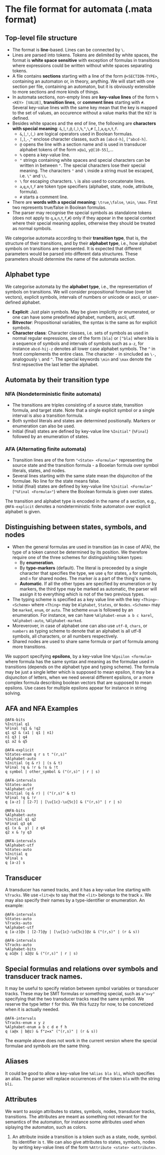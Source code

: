 # The file format for automata (.mata format)

## Top-level file structure
* The format is **line**-based. Lines can be connected by `\`.
* Lines are parsed into tokens. Tokens are delimited by white spaces, the format is **white space sensitive** with exception of formulas in transitions where expressions could be written without white spaces separating tokens.
* A file contains **sections** starting with a line of the form `@<SECTION-TYPE>`, containing an automaton or, in theory, anything. We will start with one section per file, containing an automaton, but it is obviously extensible to more sections and more kinds of things.
* In automata sections, non-empty lines are **key-value lines** of the form `%<KEY> [VALUE]`, **transition lines**, or **comment lines** starting with `#`. Several key-value lines with the same key mean that the key is mapped to the set of values, an occurence without a value marks that the `KEY` is defined. 
* Besides white spaces and the end of line, the following are **characters with special meaning**: `&`,`|`,`!`,`@`,`(`,`)`,`%`,`"`,`\`,`#` `[`,`]`,`a`,`q`,`n`,`t`,`f`.
  * `&`,`|`,`!`,`(`,`)` are logical operators used in Boolean formulas.
  * `[`,`]`,`-`,`^` enclose character classes, such as `[abcd-h]`, `[^abcd-h]`.
  * `@` opens the line with a section name and is used in transducer alphabet tokens of the form `x@a1`, `y@[10-55]`,...
  * `%` opens a key-value line.
  * `"` strings containing white spaces and special characters can be written in between `"`. The special characters lose their special meaning. The characters `"` and `\` inside a string must be escaped, i.e. `\"` and `\\`. 
  * `\` for escaping characters. `\` is also used to concatenate lines.
  * `a`,`q`,`n`,`t`,`f` are token type specifiers (alphabet, state, node, attribute, formula). 
  * `#` starts a comment line.
* There are **words with a special meaning**: `\true`,`\false`, `\min`, `\max`. First two represents true/false in Boolean formulas.
* The parser may recognise the special symbols as standalone tokens (does not apply to `q`,`a`,`n`,`t`,`f`,`#`) only if they appear in the special context where their special meaning applies, otherwise they should be treated as normal symbols.

We categorise automata according to their **transition type**, that is, the structure of their transitions, and by their **alphabet type**, i.e., how alphabet symbols on transitions are represented. It is expected that different parameters would be parsed into different data structures. These parameters should determine the name of the automata section.

## Alphabet type
We categorise automata by the **alphabet type**, i.e., the representation of symbols on transitions. We will consider propositional formulae (over bit vectors), explicit symbols, intervals of numbers or unicode or ascii, or user-defined alphabet.
* **Explicit**: Just plain symbols. May be given implicitly or enumerated, or one can have some predefined alphabet, numbers, ascii, utf.
* **Bitvector**: Propositional variables, the syntax is the same as for explicit symbols.
* **Character class**: Character classes, i.e. sets of symbols as used in normal regular expressions, are of the form `[bla]` or `[^bla]` where bla is a sequence of symbols and intervals of symbols such as `a-z`, for instance `abcd-hij-z` denotes all lower case alphabet symbols. The `^` in front complements the entire class. The character `-` in sincluded as `\-`, analogously `\` and `^`. The special keywords `\min` and `\max` denote the first repsective the last letter the alphabet.
## Automata by their transition type

### NFA (Nondeterministic finite automata)
* The transitions are triples consisting of a source state, transition formula, and target state. Note that a single explicit symbol or a single interval is also a transition formula. 
* Both symbol literals and states are determined positionally. Markers or enumeration can also be used.
* Initial (final) states are defined by key-value line `%Initial"` (`%Final`) followed by an enumeration of states.

### AFA (Alternating finite automata)
* Transition lines are of the form `"<State> <Formula>"` representing the source state and the transition formula - a Booelan formula over symbol literals, states, and nodes.
* Several lines starting with the same state mean the disjunciton of the formulae. No line for the state means false. 
* Initial (final) states are defined by key-value line `%Initial <Formula>"` (`"%Final <Formula>"`) where the Boolean formula is given over states.

The transition and alphabet type is encoded in the name of a section, e.g., `@NFA-explicit` denotes a nondeterministic finite automaton over explicit alphabet is given.
## Distinguishing between states, symbols, and nodes
* When the general formulas are used in transition (as in case of AFA), the type of a token cannot be determined by its position. We therefore require one of the three schemes for distinguishing token types:
  * By **enumeration**.
  * By **type-markers** (default). The literal is preceeded by a single character that specifies the type, we use `q` for states, `a` for symbols, and `n` for shared nodes. The marker *is* a part of the thing's name. 
  * **Automatic**. If all the other types are specified by enumeration or by markers, the third type may be marked as automatic, the parser will assign it to everything which is not of the two previous types. 
* The typing scheme is specified as a key value line with the key  `<Thing>-<Scheme>` where  `<Thing>` may be `Alphabet`, `States`, or `Nodes`. `<Scheme>` may be `marked`, `enum`, or `auto`.  The scheme `enum` is followed by an enumeration. For instance, we can have `%Alphabet-enum a b c karel`, `%Alphabet-auto`, `%Alphabet-marked`.
* Moreverover, in case of alphabet one can also use `utf-8`, `chars`, or `numbers` as typing scheme to denote that an alphabet is all utf-8 symbols, all characters, or all numbers respectively.
* Shared nodes are used to share same formula or part of formula among more transitions.

We support specifying **epsilons**, by a key-value line `%Epsilon <formula>` where formula has the same syntax and meaning as the formulae used in transitions (depends on the alphabet type and typing scheme). The formula may be just a single letter which is supposed to mean epsilon, it may be a disjunciton of letters, when we need several different epsilons, or a more complex formula describing boolean vectors that are supposed to mean epsilons.  Use cases for multiple epsilons appear for instance in string solving.

## AFA and NFA Examples
```
@AFA-bits
%Initial q1
%Final !q1 & !q2
q1 q2 & (a1 | q1 | n1)
n1 q3 | q4
q1 a2 & q5
```
```
@AFA-explicit
%States-enum q r s t "(r,s)"
%Alphabet-auto
%Initial (q & r) | (s & t)
%Final !q & !r & !s & !t
q symbol | other_symbol & ("(r,s)" | r | s)
```
```
@AFA-intervals
%States-auto
%Alphabet-utf
%Initial (q & r) | ("(r,s)" & t)
%Final !q & !r
q [a-z] | [2-7] | [\u{1c}-\u{5c}] & ("(r,s)" | r | s)
```
```
@NFA-bits
%Alphabet-auto
%Initial q1 q2
%Final q3 q4
q1 (x &  y) | z q4
q2 x & !y q3
```
```
@NFA-intervals
%Alphabet-utf
%States-auto
%Initial q
%Final s
q [a-z] s
```
## Transducer
A transducer has named tracks, and it has a key-value line starting with `%Tracks`. We use `<lit>@x` to say that the `<lit>` belongs to the track `x`. We may also specify their names by a type-identifier or enumeration. An example:
```
@AFA-intervals
%States-auto
%Tracks-auto
%Alphabet-utf
q [a-z]@x | [2-7]@y | [\u{1c}-\u{5c}]@z & ("(r,s)" | (r & s))
```
``` 
@AFA-intervals
%Tracks-auto
%Alphabet-bits
q a1@x | a2@z & ("(r,s)" | r | s)
```
 
## Special formulas and relations over symbols and transducer track names.
It may be useful to specify relation between symbol variables or transducer tracks. These may be SMT formulas or something special, such as `a"x=y"` specifying that the two transducer tracks read the same symbol. We reserve the type letter `f` for this. We this fuzzy for now, to be concretized when it is actually needed. 

``` 
@AFA-intervals
%Tracks-enum x y z
%Alphabet-enum a b c d e f h
q (a@x | b@z) & f"z=x" ("(r,s)" | (r & s))
```
The example above does not work in the current version where the special formulae and symbols are the same thing.
 
## Aliases 
It could be good to allow a key-value line `%Alias bla bli`, which specifies an alias. The parser will replace occurrences of the token `bla` with the string `bli`.

## Attributes
We want to assign attributes to states, symbols, nodes, transducer tracks, transitions. The attributes are meant as something not relevant for the semantics of the automaton, for instance some attributes used when siplaying the automaton, such as colors. 
1. An attribute inside a transition is a token such as a state, node, symbol. Its identifier is `t`. We can also give attributes to states, symbols, nodes by writing key-value lines of the form `%Attribute <state> <attribute>`.
